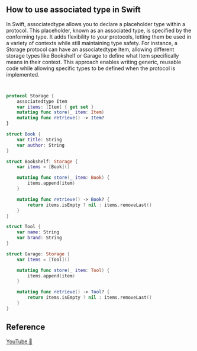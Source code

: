 ## How to use associated type in Swift

In Swift, associatedtype allows you to declare a placeholder type within a protocol. This placeholder, known as an associated type, is specified by the conforming type. It adds flexibility to your protocols, letting them be used in a variety of contexts while still maintaining type safety. For instance, a Storage protocol can have an associatedtype Item, allowing different storage types like Bookshelf or Garage to define what Item specifically means in their context. This approach enables writing generic, reusable code while allowing specific types to be defined when the protocol is implemented.

```swift


protocol Storage {
    associatedtype Item
    var items: [Item] { get set }
    mutating func store(_ item: Item)
    mutating func retrieve() -> Item?
}

struct Book {
    var title: String
    var author: String
}

struct Bookshelf: Storage {
    var items = [Book]()

    mutating func store(_ item: Book) {
        items.append(item)
    }

    mutating func retrieve() -> Book? {
        return items.isEmpty ? nil : items.removeLast()
    }
}

struct Tool {
    var name: String
    var brand: String
}

struct Garage: Storage {
    var items = [Tool]()

    mutating func store(_ item: Tool) {
        items.append(item)
    }

    mutating func retrieve() -> Tool? {
        return items.isEmpty ? nil : items.removeLast()
    }
}
```

## Reference

[YouTube 👀]()